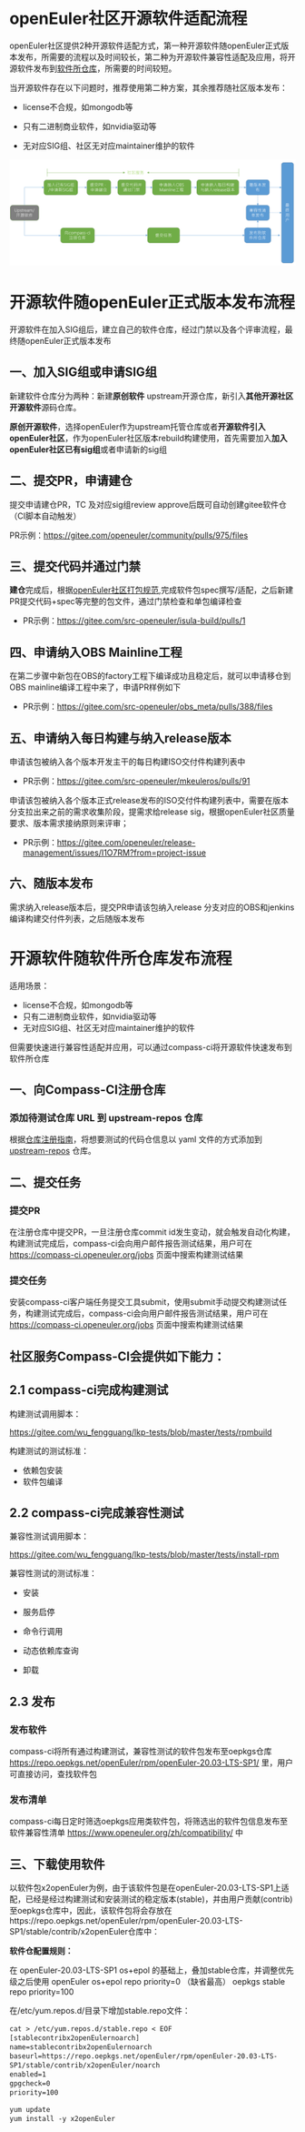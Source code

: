 # openEuler社区开源软件适配流程

​	openEuler社区提供2种开源软件适配方式，第一种开源软件随openEuler正式版本发布，所需要的流程以及时间较长，第二种为开源软件兼容性适配及应用，将开源软件发布到[软件所仓库](https://repo.oepkgs.net/openEuler/rpm/openEuler-20.03-LTS-SP1/)，所需要的时间较短。

​	当开源软件存在以下问题时，推荐使用第二种方案，其余推荐随社区版本发布：

- license不合规，如mongodb等

- 只有二进制商业软件，如nvidia驱动等
- 无对应SIG组、社区无对应maintainer维护的软件

![image-20211230032330124](./image-20211230032330124.png)

# 开源软件随openEuler正式版本发布流程

开源软件在加入SIG组后，建立自己的软件仓库，经过门禁以及各个评审流程，最终随openEuler正式版本发布

## 一、加入SIG组或申请SIG组

新建软件仓库分为两种：新建**原创软件** upstream开源仓库，新引入**其他开源社区开源软件**源码仓库。

**原创开源软件**，选择openEuler作为upstream托管仓库或者**开源软件引入openEuler社区**，作为openEuler社区版本rebuild构建使用，首先需要加入**加入openEuler社区已有sig组**或者申请新的sig组

## 二、提交PR，申请建仓

提交申请建仓PR，TC 及对应sig组review approve后既可自动创建gitee软件仓（CI脚本自动触发）

PR示例：https://gitee.com/openeuler/community/pulls/975/files

## 三、提交代码并通过门禁

**建仓**完成后，根据[openEuler社区打包规范](https://gitee.com/openeuler/community/blob/master/zh/contributors/packaging.md),完成软件包spec撰写/适配，之后新建PR提交代码+spec等完整的包文件，通过门禁检查和单包编译检查
- PR示例：https://gitee.com/src-openeuler/isula-build/pulls/1 

## 四、申请纳入OBS Mainline工程 

在第二步骤中新包在OBS的factory工程下编译成功且稳定后，就可以申请移仓到OBS mainline编译工程中来了，申请PR样例如下


- PR示例：https://gitee.com/src-openeuler/obs_meta/pulls/388/files


## 五、申请纳入每日构建与纳入release版本

申请该包被纳入各个版本开发主干的每日构建ISO交付件构建列表中

- PR示例：https://gitee.com/src-openeuler/mkeuleros/pulls/91

申请该包被纳入各个版本正式release发布的ISO交付件构建列表中，需要在版本分支拉出来之前的需求收集阶段，提需求给release sig，根据openEuler社区质量要求、版本需求接纳原则来评审；

- PR示例：https://gitee.com/openeuler/release-management/issues/I1O7RM?from=project-issue

## 六、随版本发布

需求纳入release版本后，提交PR申请该包纳入release 分支对应的OBS和jenkins编译构建交付件列表，之后随版本发布

# 开源软件随软件所仓库发布流程

适用场景：

- license不合规，如mongodb等
- 只有二进制商业软件，如nvidia驱动等
- 无对应SIG组、社区无对应maintainer维护的软件

但需要快速进行兼容性适配并应用，可以通过compass-ci将开源软件快速发布到软件所仓库

## 一、向Compass-CI注册仓库

### 添加待测试仓库 URL 到 upstream-repos 仓库
根据[仓库注册指南](https://gitee.com/wu_fengguang/compass-ci/edit/master/doc/test-guide/test-oss-project.zh.md)，将想要测试的代码仓信息以 yaml 文件的方式添加到 [upstream-repos](https://gitee.com/wu_fengguang/upstream-repos) 仓库。

## 二、提交任务 

### 提交PR
在注册仓库中提交PR，一旦注册仓库commit id发生变动，就会触发自动化构建，构建测试完成后，compass-ci会向用户邮件报告测试结果，用户可在 https://compass-ci.openeuler.org/jobs 页面中搜索构建测试结果
### 提交任务
安装compass-ci客户端任务提交工具submit，使用submit手动提交构建测试任务，构建测试完成后，compass-ci会向用户邮件报告测试结果，用户可在 https://compass-ci.openeuler.org/jobs 页面中搜索构建测试结果

## 社区服务Compass-CI会提供如下能力：
## 2.1 compass-ci完成构建测试

构建测试调用脚本：

https://gitee.com/wu_fengguang/lkp-tests/blob/master/tests/rpmbuild

构建测试的测试标准：

- 依赖包安装
- 软件包编译

## 2.2 compass-ci完成兼容性测试

兼容性测试调用脚本：

https://gitee.com/wu_fengguang/lkp-tests/blob/master/tests/install-rpm

兼容性测试的测试标准：

- 安装

- 服务启停

- 命令行调用

- 动态依赖库查询

- 卸载
## 2.3 发布
### 发布软件
compass-ci将所有通过构建测试，兼容性测试的软件包发布至oepkgs仓库 https://repo.oepkgs.net/openEuler/rpm/openEuler-20.03-LTS-SP1/ 里，用户可直接访问，查找软件包

### 发布清单
compass-ci每日定时筛选oepkgs应用类软件包，将筛选出的软件包信息发布至软件兼容性清单 https://www.openeuler.org/zh/compatibility/ 中

## 三、下载使用软件
以软件包x2openEuler为例，由于该软件包是在openEuler-20.03-LTS-SP1上适配，已经是经过构建测试和安装测试的稳定版本(stable)，并由用户贡献(contrib)至oepkgs仓库中，因此，该软件包将会存放在https://repo.oepkgs.net/openEuler/rpm/openEuler-20.03-LTS-SP1/stable/contrib/x2openEuler仓库中：

**软件仓配置规则：**

在 openEuler-20.03-LTS-SP1 os+epol 的基础上，叠加stable仓库，并调整优先级之后使用
openEuler os+epol  repo        priority=0   （缺省最高）
oepkgs stable repo    priority=100

在/etc/yum.repos.d/目录下增加stable.repo文件：
```
cat > /etc/yum.repos.d/stable.repo < EOF
[stablecontribx2openEulernoarch]
name=stablecontribx2openEulernoarch
baseurl=https://repo.oepkgs.net/openEuler/rpm/openEuler-20.03-LTS-SP1/stable/contrib/x2openEuler/noarch
enabled=1
gpgcheck=0
priority=100
```
```
yum update
yum install -y x2openEuler
```
